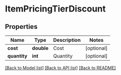 # ItemPricingTierDiscount

## Properties
Name | Type | Description | Notes
------------ | ------------- | ------------- | -------------
**cost** | **double** | Cost | [optional] 
**quantity** | **int** | Quantity | [optional] 

[[Back to Model list]](../README.md#documentation-for-models) [[Back to API list]](../README.md#documentation-for-api-endpoints) [[Back to README]](../README.md)


